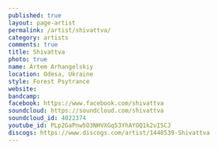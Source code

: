 ```yaml
---
published: true
layout: page-artist
permalink: /artist/shivattva/
category: artists
comments: true
title: Shivattva
photo: true
name: Artem Arhangelskiy
location: Odesa, Ukraine
style: Forest Psytrance
website: 
bandcamp: 
facebook: https://www.facebook.com/shivattva
soundcloud: https://soundcloud.com/shivattva
soundcloud_id: 4022374
youtube_id: PLp2GaPnw5O3NHVXGq53YhAYOQ1k2vISCJ
discogs: https://www.discogs.com/artist/1448539-Shivattva
---
```

